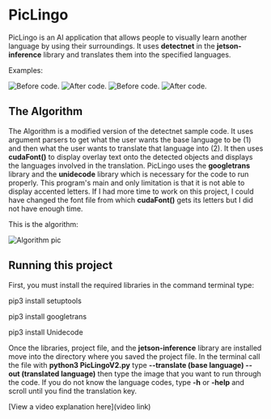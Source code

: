 # PicLingo

 PicLingo is an AI application that allows people to visually learn another language by using their surroundings. It uses **detectnet** in the 
 **jetson-inference** library and translates them into the specified languages.

Examples:

![Before code.](https://i.imgur.com/1ZMmiGh.jpg)
![After code.](https://i.imgur.com/0LmBMh2.jpg)
![Before code.](https://i.imgur.com/fWfoa4l.jpg)
![After code.](https://i.imgur.com/wjapAd1.jpg)
## The Algorithm

The Algorithm is a modified version of the detectnet sample code. It uses argument parsers to get what the user wants the base language to be (1) and then what
the user wants to translate that language into (2). It then uses **cudaFont()** to display overlay text onto the detected objects and displays the languages
involved in the translation. PicLingo uses the **googletrans** library and the **unidecode** library which is necessary for the code to run properly. This
program's main and only limitation is that it is not able to display accented letters. If I had more time to work on this project, I could have changed the font
file from which **cudaFont()** gets its letters but I did not have enough time.

This is the algorithm:

![Algorithm pic](https://i.imgur.com/ZfCKDov.jpg)

## Running this project

First, you must install the required libraries in the command terminal type:

pip3 install setuptools

pip3 install googletrans

pip3 install Unidecode

Once the libraries, project file, and the **jetson-inference** library are installed move into the directory where you saved the project file. In the terminal call
the file with **python3 PicLingoV2.py** type **--translate (base language) --out (translated language)** then type the image that you want to run through the code. 
If you do not know the language codes, type **-h** or **-help** and scroll until you find the translation key.

[View a video explanation here](video link)
